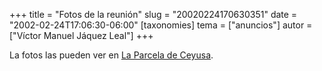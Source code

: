 +++
title = "Fotos de la reunión"
slug = "20020224170630351"
date = "2002-02-24T17:06:30-06:00"
[taxonomies]
tema = ["anuncios"]
autor = ["Víctor Manuel Jáquez Leal"]
+++

La fotos las pueden ver en [La Parcela de
Ceyusa](http://red.coral.com.mx/ceyusa/index.asp?op=photos&id=10).

